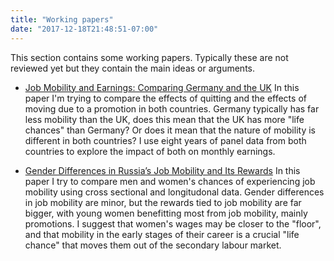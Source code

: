 ```yaml
---
title: "Working papers"
date: "2017-12-18T21:48:51-07:00"
---
```


This section contains some working papers. Typically these are not reviewed yet but they contain the main ideas or arguments.

* [Job Mobility and Earnings: Comparing Germany and the UK](/pdf/de-uk-workingpaper.pdf) In this paper I'm trying to compare the effects of quitting and the effects of moving due to a promotion in both countries. Germany typically has far less mobility than the UK, does this mean that the UK has more "life chances" than Germany? Or does it mean that the nature of mobility is different in both countries? I use eight years of panel data from both countries to explore the impact of both on monthly earnings.


* [Gender Differences in Russia’s Job Mobility and Its Rewards](/pdf/gender-paper.pdf) In this paper I try to compare men and women's chances of experiencing job mobility using cross sectional and longitudonal data. Gender differences in job mobility are minor, but the rewards tied to job mobility are far bigger, with young women benefitting most from job mobility, mainly promotions. I suggest that women's wages may be closer to the "floor", and that mobility in the early stages of their career is a crucial "life chance" that moves them out of the secondary labour market. 